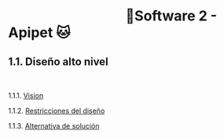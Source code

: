 #  &nbsp;&nbsp;&nbsp;&nbsp;&nbsp;&nbsp;&nbsp;&nbsp;&nbsp;&nbsp;&nbsp;&nbsp;&nbsp;&nbsp;&nbsp;&nbsp;&nbsp;&nbsp;&nbsp;&nbsp;&nbsp;&nbsp;&nbsp;&nbsp;&nbsp;&nbsp;&nbsp;&nbsp;&nbsp;&nbsp;&nbsp;&nbsp;&nbsp;&nbsp;&nbsp;&nbsp;🐶Software 2 - Apipet 🐱  #


## 1.1. Diseño alto nivel

<br>

1.1.1. [Vision](https://github.com/MiguelRiosT/ApipetDocumentacion/tree/main/Dise%C3%B1o%20alto%20nivel/Vision)

1.1.2. [Restricciones del diseño](https://github.com/MiguelRiosT/ApipetDocumentacion/tree/main/Dise%C3%B1o%20alto%20nivel/Restricciones%20del%20dise%C3%B1o)

1.1.3. [Alternativa de solución]()

